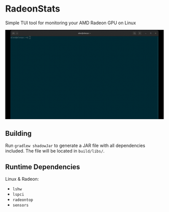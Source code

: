 # RadeonStats
Simple TUI tool for monitoring your AMD Radeon GPU on Linux

![demo](demo.gif)

## Building
Run `gradlew shadowJar` to generate a JAR file with all dependencies included.
The file will be located in `build/libs/`.

## Runtime Dependencies
Linux & Radeon:
- `lshw`
- `lspci`
- `radeontop`
- `sensors`
